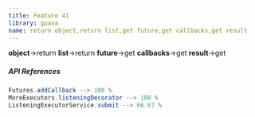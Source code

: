 ```yaml
---
title: Feature 41
library: guava
name: return object,return list,get future,get callbacks,get result
---
```


**object**->return **list**->return **future**->get **callbacks**->get **result**->get 

##### API References

```java
Futures.addCallback --> 100 %
MoreExecutors.listeningDecorator --> 100 %
ListeningExecutorService.submit --> 66.67 %
```
